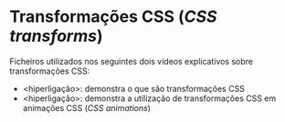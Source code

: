 # Transformações CSS (_CSS transforms_)

Ficheiros utilizados nos seguintes dois vídeos explicativos sobre transformações CSS:

- <hiperligação>: demonstra o que são transformações CSS
- <hiperligação>: demonstra a utilização de transformações CSS em animações CSS (_CSS animations_)